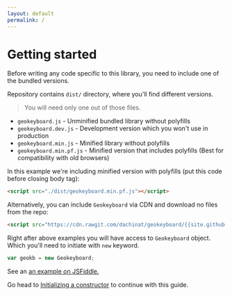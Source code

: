 ```yaml
---
layout: default
permalink: /
---
```


# Getting started

Before writing any code specific to this library, you need to include one of the bundled versions.

Repository contains `dist/` directory, where you'll find different versions.

> You will need only one out of those files.

* `geokeyboard.js` - Unminified bundled library without polyfills
* `geokeyboard.dev.js` - Development version which you won't use in production
* `geokeyboard.min.js` - Minified library without polyfills
* `geokeyboard.min.pf.js` - Minified version that includes polyfills (Best for compatibility with old browsers)

In this example we're including minified version with polyfills (put this code before closing body tag):

```html
<script src="./dist/geokeyboard.min.pf.js"></script>
```

Alternatively, you can include `Geokeyboard` via CDN and download no files from the repo:

```html
<script src="https://cdn.rawgit.com/dachinat/geokeyboard/{{site.github.build_revision}}/dist/geokeyboard.min.pf.js"></script>
```

Right after above examples you will have access to `Geokeyboard` object. Which you'll need to initiate with `new`
keyword.

```js
var geokb = new Geokeyboard;
```

See an <a href="https://jsfiddle.net/dachinat/xwafbrvu/" target="_blank">an example on JSFiddle.</a>

Go head to <a href="{{site.baseurl}}/initializing.html">Initializing a constructor</a> to continue with this guide.